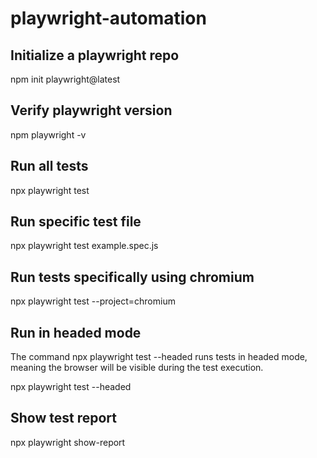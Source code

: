 # playwright-automation


## Initialize a playwright repo
npm init playwright@latest

## Verify playwright version
npm playwright -v

## Run all tests
npx playwright test

## Run specific test file
npx playwright test example.spec.js

## Run tests specifically using chromium
npx playwright test --project=chromium


## Run in headed mode
The command npx playwright test --headed runs tests in headed mode, meaning the browser will be visible during the test execution.

npx playwright test --headed

## Show test report
npx playwright show-report

